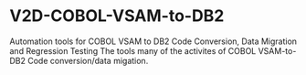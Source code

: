 # V2D-COBOL-VSAM-to-DB2
Automation tools for  COBOL VSAM to DB2 Code Conversion, Data Migration and Regression Testing
The tools many of the activites of COBOL VSAM-to-DB2 Code conversion/data migation.  
